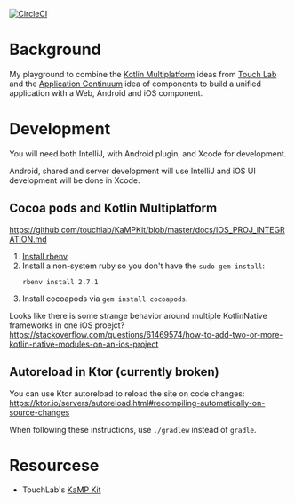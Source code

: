 [![CircleCI](https://circleci.com/gh/mikegehard/stuffFriendsSay.svg?style=svg)](https://circleci.com/gh/mikegehard/stuffFriendsSay)

# Background

My playground to combine the
[Kotlin Multiplatform](https://touchlab.co/kamp-kit-touchlab/) ideas from
[Touch Lab](https://touchlab.co/) and the
[Application Continuum](https://www.appcontinuum.io/) idea of components
to build a unified application with a Web, Android and iOS component.

# Development

You will need both IntelliJ, with Android plugin, and Xcode for development.

Android, shared and server development will use IntelliJ and iOS UI
development will be done in Xcode.

## Cocoa pods and Kotlin Multiplatform

https://github.com/touchlab/KaMPKit/blob/master/docs/IOS_PROJ_INTEGRATION.md

1. [Install rbenv](https://github.com/rbenv/rbenv#installation)
2. Install a non-system ruby so you don't have the `sudo gem install`:
   ```
   rbenv install 2.7.1
   ```
3. Install cocoapods via `gem install cocoapods`.

Looks like there is some strange behavior around multiple KotlinNative
frameworks in one iOS proejct?
https://stackoverflow.com/questions/61469574/how-to-add-two-or-more-kotlin-native-modules-on-an-ios-project


## Autoreload in Ktor (currently broken)  

You can use Ktor autoreload to reload the site on code changes:
https://ktor.io/servers/autoreload.html#recompiling-automatically-on-source-changes

When following these instructions, use `./gradlew` instead of `gradle`.

# Resourcese

- TouchLab's [KaMP Kit](https://github.com/touchlab/KaMPKit)

